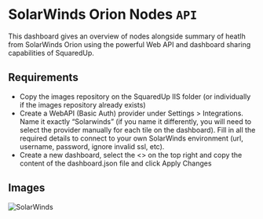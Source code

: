 # SolarWinds Orion Nodes `API`

This dashboard gives an overview of nodes alongside summary of heatlh from SolarWinds Orion using the powerful Web API and dashboard sharing capabilities of SquaredUp. 

## Requirements

- Copy the images repository on the SquaredUp IIS folder (or individually if the images repository already exists)
- Create a WebAPI (Basic Auth) provider under Settings > Integrations. Name it exactly “Solarwinds” (if you name it differently, you will need to select the provider manually for each tile on the dashboard). Fill in all the required details to connect to your own SolarWinds environment (url, username, password, ignore invalid ssl, etc).
- Create a new dashboard, select the <> on the top right and copy the content of the dashboard.json file and click Apply Changes
 
## Images
![SolarWinds](https://user-images.githubusercontent.com/86045911/122592867-c3793000-d05c-11eb-9a13-df82b298eb60.png)
